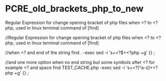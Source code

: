 # PCRE_old_brackets_php_to_new
Regular Expression for change opening bracket of php files when &lt;? to &lt;?php, used in linux terminal command of [find]

//Regular Expression for change opening bracket of php files when &lt;? to &lt;?php, used in linux terminal command of [find]

//when <? and end of the string
find . -exec sed -i 's+<?$+<?php +g' {} \;

//and one more option when no end string but some symbols after <? for example <? and space
find TEST_CACHE.php -exec sed -i 's+<?[^a-z]+<?php +g' {} \;
